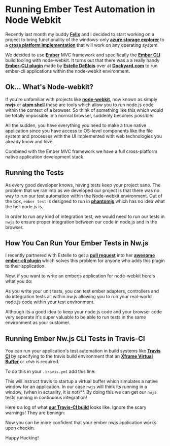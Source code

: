 # Running Ember Test Automation in Node Webkit

Recently last month my buddy **[Felix](http://www.felixrieseberg.com)** and I decided to start working on a project to bring functionality of the windows-only **[azure storage explorer](https://azurestorageexplorer.codeplex.com)** to a **[cross platform implementation](http://github.com/azure-storage/xplat)** that will work on any operating system.

We decided to use **[Ember](http://emberjs.com)** MVC framework and specifically the **[Ember CLI](http://ember-cli.com)** build tooling with node-webkit. It turns out that there was a a really handy **[Ember-CLI plugin](https://github.com/brzpegasus/ember-cli-node-webkit)** made by **[Estelle DeBlois](https://github.com/brzpegasus)** over at **[Dockyard.com](http://dockyard.com)** to run ember-cli applications within the node-webkit environment.

## Ok... What's Node-webkit? 

If you're unfamiliar with projects like **[node-webkit](https://github.com/nwjs/nw.js/)**, now known as simply **nwjs** or **[atom shell](https://github.com/atom/atom-shell)** these are tools which allow you to run node.js code within the context of a browser. So think of something like this which would be totally impossible in a normal browser, suddenly becomes possible:

<script src="https://gist.github.com/sedouard/98ced31654e91a7f7360.js"></script>

All the sudden, you have everything you need to make a true native application since you have access to OS-level components like the file system and processes with the UI implemented with web technologies you already know and love.

Combined with the Ember MVC framework we have a full cross-platform native application development stack.

## Running the Tests

As every good developer knows, having tests keep your project sane. The problem that we ran into as we developed our project is that there was no way to run our test automation within the Node-webkit environment. Out of the box, `ember test` is designed to run in **[phantomjs](http://phantomjs.org)** which has no idea what the hell node.js is.

In order to run any kind of integration test, we would need to run our tests in `nwjs` to ensure proper integration between our code in node.js and in the browser.

## How You Can Run Your Ember Tests in Nw.js

I recently partnered with Estelle to get a **[pull request](https://github.com/brzpegasus/ember-cli-node-webkit/pull/13)** into her **[awesome ember-cli plugin](https://github.com/brzpegasus/ember-cli-node-webkit)** which solves this problem for anyone who adds this plugin to their application.

Now, if you want to write an emberjs application for node-webkit here's what you do:

<script src="https://gist.github.com/sedouard/8a12a6a1d4e442c8c86e.js"></script>

As you write your unit tests, you can test ember adapters, controllers and do integration tests all within nw.js allowing you to run your real-world node.js code within your test environment.

Although its a good idea to keep your node.js code and your browser code very seperate it's super valuable to be able to run tests in the same environment as your customer.

## Running Ember Nw.js CLI Tests in Travis-CI

You can run your application's test automation in build systems like **[Travis CI](http://travis-ci.org)** by specifying to the travis build environment that an **[Xframe Virtual Buffer](http://en.wikipedia.org/wiki/Xvfb)** or `xfvb` is required.

To do this in your `.travis.yml` add this line:

<script src="https://gist.github.com/sedouard/257247443cbad3ea086c.js"></script>

This will instruct travis to startup a virtual buffer which simulates a native window for an application. In our case `nwjs` will think its running in a window, (when in actuality, it is not)**. By doing this we can get our `nwjs` tests running in continuous integration!

Here's a log of what **[our Travis-CI build](https://travis-ci.org/azure-storage/xplat)** looks like. Ignore the scary warnings! They are beningn:

<script src="https://gist.github.com/sedouard/7599379d72477f3f8c3c.js"></script>

Now you can be more confident that your ember nwjs application works upon checkin.

Happy Hacking!
